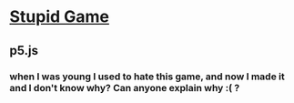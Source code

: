 # [Stupid Game](https://very-stupid-game.netlify.com/ "Stupid Game")
## p5.js
### when I was young I used to hate this game, and now I made it and I don't know why? Can anyone explain why :( ?
